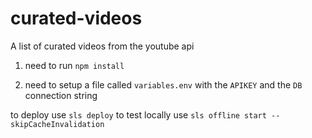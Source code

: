 # curated-videos
A list of curated videos from the youtube api

1. need to run `npm install`

2. need to setup a file called `variables.env` with the `APIKEY` and the `DB` connection string

to deploy use `sls deploy`
to test locally use `sls offline start --skipCacheInvalidation`
